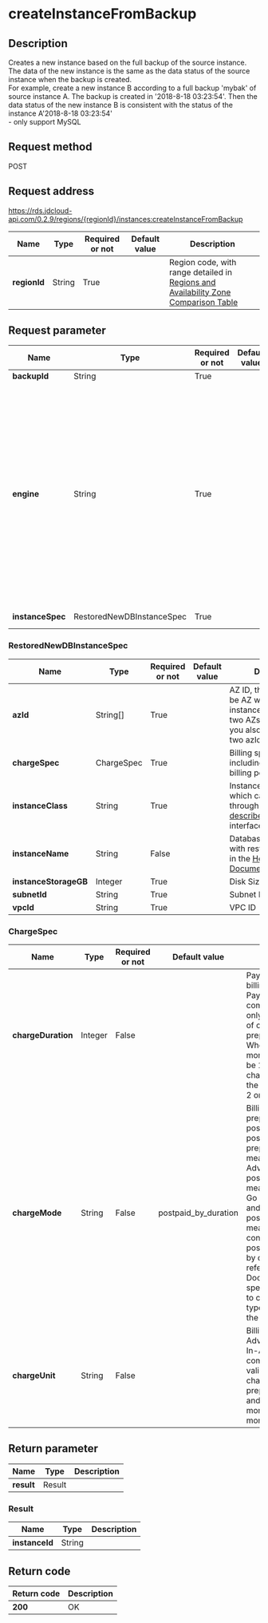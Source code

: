 # createInstanceFromBackup


## Description
Creates a new instance based on the full backup of the source instance. The data of the new instance is the same as the data status of the source instance when the backup is created. <br>For example, create a new instance B according to a full backup 'mybak' of source instance A. The backup is created in '2018-8-18 03:23:54'. Then the data status of the new instance B is consistent with the status of the instance A'2018-8-18 03:23:54'<br>- only support MySQL

## Request method
POST

## Request address
https://rds.jdcloud-api.com/0.2.9/regions/{regionId}/instances:createInstanceFromBackup

|Name|Type|Required or not|Default value|Description|
|---|---|---|---|---|
|**regionId**|String|True||Region code, with range detailed in [Regions and Availability Zone Comparison Table](../Enum-Definitions/Regions-AZ.md)|

## Request parameter
|Name|Type|Required or not|Default value|Description|
|---|---|---|---|---|
|**backupId**|String|True||Backup ID|
|**engine**|String|True||The identifier is an instance of what type is created, such as MySQL, SQL Server, etc. For details, see the document [Enumeration Parameter Definition] (../Enum-Definitions/Enum-Definitions.md)<br>** Note: The engine that backs up the source instance must be the same as the engine of the instance to be created**|
|**instanceSpec**|RestoredNewDBInstanceSpec|True||New Instance Type Created|

### RestoredNewDBInstanceSpec
|Name|Type|Required or not|Default value|Description|
|---|---|---|---|---|
|**azId**|String[]|True||AZ ID, the first ID must be AZ where the primary instance is located. If the two AZs are the same, you also need to enter two azIds.|
|**chargeSpec**|ChargeSpec|True||Billing specification, including billing type, billing period, etc.|
|**instanceClass**|String|True||Instance type code, which can be obtained through [describeInstanceClasses](../instance/describeInstanceClasses.md) interface|
|**instanceName**|String|False||Database instance name with restrictions detailed in the [Help Center Documentation](../../../documentation/Cloud-Database-and-Cache/RDS/Introduction/Restrictions/SQLServer-Restrictions.md)|
|**instanceStorageGB**|Integer|True||Disk Size, Unit: GB|
|**subnetId**|String|True||Subnet ID|
|**vpcId**|String|True||VPC ID|
### ChargeSpec
|Name|Type|Required or not|Default value|Description|
|---|---|---|---|---|
|**chargeDuration**|Integer|False||Pay-In-Advance billing duration, the Pay-In-Advance is compulsory and valid only when the value of chargeMode is prepaid_by_duration. When chargeUnit is month, the value shall be 1~9; when chargeUnit is year, the value shall be 1, 2 or 3|
|**chargeMode**|String|False|postpaid_by_duration|Billing model value is prepaid_by_duration, postpaid_by_usage or postpaid_by_duration; prepaid_by_duration means Pay-In-Advance, postpaid_by_usage means Pay-As-You-Go By Consumption and postpaid_by_duration means pay by configuration; is postpaid_by_duration by default. Please refer to the Help Documentation of specific product line to confirm the billing type supported by the production line|
|**chargeUnit**|String|False||Billing unit of Pay-In-Advance, the Pay-In-Advance is compulsory, and valid only when chargeMode is prepaid_by_duration, and the value is month or year and month by default|

## Return parameter
|Name|Type|Description|
|---|---|---|
|**result**|Result||


### Result
|Name|Type|Description|
|---|---|---|
|**instanceId**|String||

## Return code
|Return code|Description|
|---|---|
|**200**|OK|
